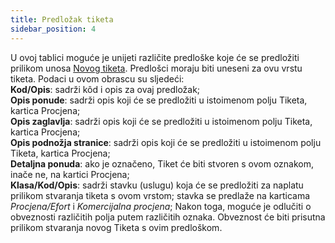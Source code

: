 ```yaml
---
title: Predložak tiketa
sidebar_position: 4
---
```


U ovoj tablici moguće je unijeti različite predloške koje će se predložiti prilikom unosa [Novog tiketa](/docs/crm/helpdesk/tickets). Predlošci moraju biti uneseni za ovu vrstu tiketa. Podaci u ovom obrascu su sljedeći:         
**Kod/Opis**: sadrži kôd i opis za ovaj predložak;          
**Opis ponude**: sadrži opis koji će se predložiti u istoimenom polju Tiketa, kartica Procjena;       
**Opis zaglavlja**: sadrži opis koji će se predložiti u istoimenom polju Tiketa, kartica Procjena;      
**Opis podnožja stranice**: sadrži opis koji će se predložiti u istoimenom polju Tiketa, kartica Procjena;      
**Detaljna ponuda**: ako je označeno, Tiket će biti stvoren s ovom oznakom, inače ne, na kartici Procjena;       
**Klasa/Kod/Opis**: sadrži stavku (uslugu) koja će se predložiti za naplatu prilikom stvaranja tiketa s ovom vrstom; stavka se predlaže na karticama *Procjena/Efort* i *Komercijalna procjena*; 
Nakon toga, moguće je odlučiti o obveznosti različitih polja putem različitih oznaka. Obveznost će biti prisutna prilikom stvaranja novog Tiketa s ovim predloškom.   
